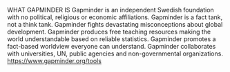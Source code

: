 WHAT GAPMINDER IS
Gapminder is an independent Swedish foundation with no political, religious or economic affiliations. Gapminder is a fact tank, not a think tank. Gapminder fights devastating misconceptions about global development. Gapminder produces free teaching resources making the world understandable based on reliable statistics. Gapminder promotes a fact-based worldview everyone can understand.  Gapminder collaborates with universities, UN, public agencies and non-governmental organizations.
https://www.gapminder.org/tools
